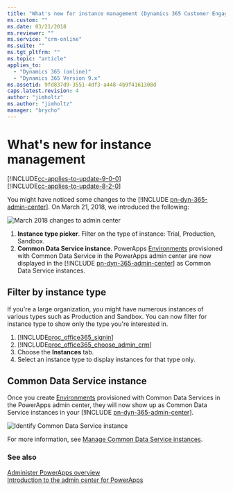 ```yaml
---
title: "What's new for instance management (Dynamics 365 Customer Engagement) | MicrosoftDocs"
ms.custom: ""
ms.date: 03/21/2018
ms.reviewer: ""
ms.service: "crm-online"
ms.suite: ""
ms.tgt_pltfrm: ""
ms.topic: "article"
applies_to: 
  - "Dynamics 365 (online)"
  - "Dynamics 365 Version 9.x"
ms.assetid: 9fd837d9-3551-4df3-a448-4b9f4161308d
caps.latest.revision: 4
author: "jimholtz"
ms.author: "jimholtz"
manager: "brycho"
---
```

# What's new for instance management 

[!INCLUDE[cc-applies-to-update-9-0-0](../includes/cc_applies_to_update_9_0_0.md)]<br/>[!INCLUDE[cc-applies-to-update-8-2-0](../includes/cc_applies_to_update_8_2_0.md)]

You might have noticed some changes to the [!INCLUDE [pn-dyn-365-admin-center](../includes/pn-dyn-365-admin-center.md)]. On March 21, 2018, we introduced the following:

![March 2018 changes to admin center](media/march2018-changes-admin-center.png "March 2018 changes to admin center")

<!-- 1. **Region picker**. Filter on geographical regions.-->
1. **Instance type picker**. Filter on the type of instance: Trial, Production, Sandbox.
2. **Common Data Service instance**. PowerApps [Environments](https://docs.microsoft.com/powerapps/environments-overview) provisioned with Common Data Service in the PowerApps admin center are now displayed in the [!INCLUDE [pn-dyn-365-admin-center](../includes/pn-dyn-365-admin-center.md)] as Common Data Service instances. 

<!-- ## Filter by region
You can filter for instances from a specific geographical region.

1. [!INCLUDE[proc_office365_signin](../includes/proc-office365-signin.md)]  
2. [!INCLUDE[proc_office365_choose_admin_crm](../includes/proc-office365-choose-admin-crm.md)]  
3. Choose the **Instances** tab.  
4. Select a region to display instances for that region only. -->

## Filter by instance type
If you're a large organization, you might have numerous instances of various types such as Production and Sandbox. You can now filter for instance type to show only the type you're interested in.

1. [!INCLUDE[proc_office365_signin](../includes/proc-office365-signin.md)]  
2. [!INCLUDE[proc_office365_choose_admin_crm](../includes/proc-office365-choose-admin-crm.md)]  
3. Choose the **Instances** tab.  
4. Select an instance type to display instances for that type only.

## Common Data Service instance
Once you create [Environments](https://docs.microsoft.com/powerapps/environments-overview) provisioned with Common Data Services in the PowerApps admin center, they will now show up as Common Data Service instances in your [!INCLUDE [pn-dyn-365-admin-center](../includes/pn-dyn-365-admin-center.md)].

![Identify Common Data Service instance](media/identify-cds-instance.png "Identify Common Data Service instance")

For more information, see [Manage Common Data Service instances](common-data-service-instances.md).

### See also
[Administer PowerApps overview](https://docs.microsoft.com/en-us/powerapps/administrator)<br/>
[Introduction to the admin center for PowerApps](https://docs.microsoft.com/powerapps/introduction-to-the-admin-center)
